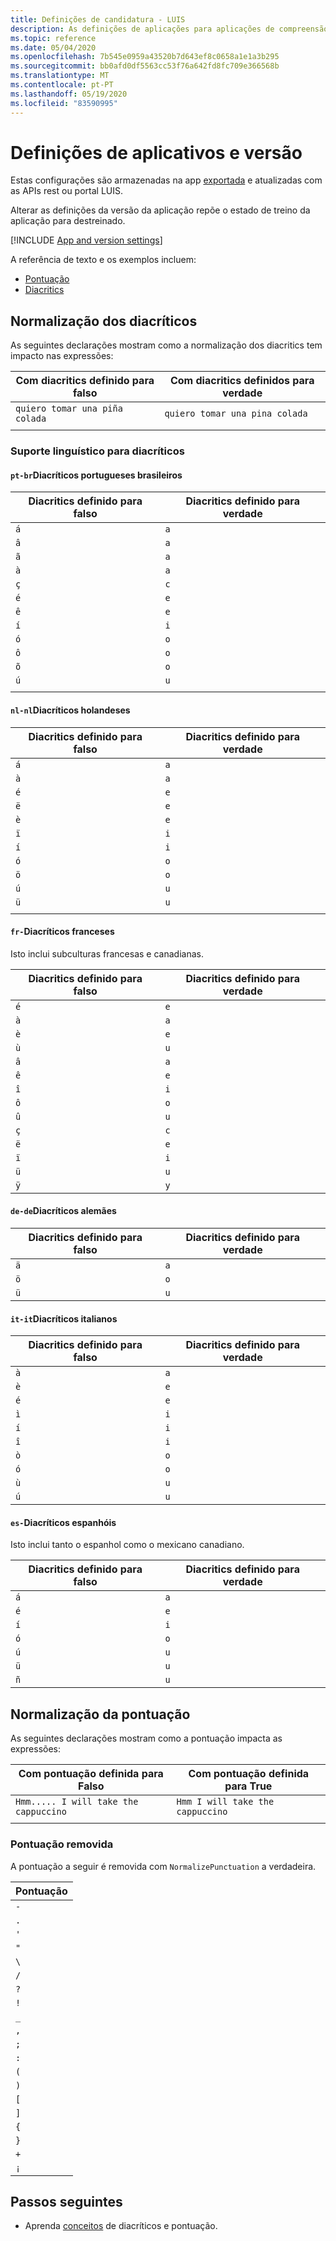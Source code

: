 ```yaml
---
title: Definições de candidatura - LUIS
description: As definições de aplicações para aplicações de compreensão linguística dos Serviços Cognitivos Azure estão armazenadas na aplicação e portal.
ms.topic: reference
ms.date: 05/04/2020
ms.openlocfilehash: 7b545e0959a43520b7d643ef8c0658a1e1a3b295
ms.sourcegitcommit: bb0afd0df5563cc53f76a642fd8fc709e366568b
ms.translationtype: MT
ms.contentlocale: pt-PT
ms.lasthandoff: 05/19/2020
ms.locfileid: "83590995"
---
```

# <a name="app-and-version-settings"></a>Definições de aplicativos e versão

Estas configurações são armazenadas na app [exportada](https://westus.dev.cognitive.microsoft.com/docs/services/5890b47c39e2bb17b84a55ff/operations/5890b47c39e2bb052c5b9c40) e atualizadas com as APIs rest ou portal LUIS.

Alterar as definições da versão da aplicação repõe o estado de treino da aplicação para destreinado.

[!INCLUDE [App and version settings](includes/app-version-settings.md)]


A referência de texto e os exemplos incluem:

* [Pontuação](#punctuation-normalization)
* [Diacritics](#diacritics-normalization)

## <a name="diacritics-normalization"></a>Normalização dos diacríticos

As seguintes declarações mostram como a normalização dos diacritics tem impacto nas expressões:

|Com diacritics definido para falso|Com diacritics definidos para verdade|
|--|--|
|`quiero tomar una piña colada`|`quiero tomar una pina colada`|
|||

### <a name="language-support-for-diacritics"></a>Suporte linguístico para diacríticos

#### <a name="brazilian-portuguese-pt-br-diacritics"></a>`pt-br`Diacríticos portugueses brasileiros

|Diacritics definido para falso|Diacritics definido para verdade|
|-|-|
|`á`|`a`|
|`â`|`a`|
|`ã`|`a`|
|`à`|`a`|
|`ç`|`c`|
|`é`|`e`|
|`ê`|`e`|
|`í`|`i`|
|`ó`|`o`|
|`ô`|`o`|
|`õ`|`o`|
|`ú`|`u`|
|||

#### <a name="dutch-nl-nl-diacritics"></a>`nl-nl`Diacríticos holandeses

|Diacritics definido para falso|Diacritics definido para verdade|
|-|-|
|`á`|`a`|
|`à`|`a`|
|`é`|`e`|
|`ë`|`e`|
|`è`|`e`|
|`ï`|`i`|
|`í`|`i`|
|`ó`|`o`|
|`ö`|`o`|
|`ú`|`u`|
|`ü`|`u`|
|||

#### <a name="french-fr--diacritics"></a>`fr-`Diacríticos franceses

Isto inclui subculturas francesas e canadianas.

|Diacritics definido para falso|Diacritics definido para verdade|
|--|--|
|`é`|`e`|
|`à`|`a`|
|`è`|`e`|
|`ù`|`u`|
|`â`|`a`|
|`ê`|`e`|
|`î`|`i`|
|`ô`|`o`|
|`û`|`u`|
|`ç`|`c`|
|`ë`|`e`|
|`ï`|`i`|
|`ü`|`u`|
|`ÿ`|`y`|

#### <a name="german-de-de-diacritics"></a>`de-de`Diacríticos alemães

|Diacritics definido para falso|Diacritics definido para verdade|
|--|--|
|`ä`|`a`|
|`ö`|`o`|
|`ü`|`u`|

#### <a name="italian-it-it-diacritics"></a>`it-it`Diacríticos italianos

|Diacritics definido para falso|Diacritics definido para verdade|
|--|--|
|`à`|`a`|
|`è`|`e`|
|`é`|`e`|
|`ì`|`i`|
|`í`|`i`|
|`î`|`i`|
|`ò`|`o`|
|`ó`|`o`|
|`ù`|`u`|
|`ú`|`u`|

#### <a name="spanish-es--diacritics"></a>`es-`Diacríticos espanhóis

Isto inclui tanto o espanhol como o mexicano canadiano.

|Diacritics definido para falso|Diacritics definido para verdade|
|-|-|
|`á`|`a`|
|`é`|`e`|
|`í`|`i`|
|`ó`|`o`|
|`ú`|`u`|
|`ü`|`u`|
|`ñ`|`u`|

## <a name="punctuation-normalization"></a>Normalização da pontuação

As seguintes declarações mostram como a pontuação impacta as expressões:

|Com pontuação definida para Falso|Com pontuação definida para True|
|--|--|
|`Hmm..... I will take the cappuccino`|`Hmm I will take the cappuccino`|
|||

### <a name="punctuation-removed"></a>Pontuação removida

A pontuação a seguir é removida com `NormalizePunctuation` a verdadeira.

|Pontuação|
|--|
|`-`|
|`.`|
|`'`|
|`"`|
|`\`|
|`/`|
|`?`|
|`!`|
|`_`|
|`,`|
|`;`|
|`:`|
|`(`|
|`)`|
|`[`|
|`]`|
|`{`|
|`}`|
|`+`|
|`¡`|

## <a name="next-steps"></a>Passos seguintes

* Aprenda [conceitos](luis-concept-utterance.md#utterance-normalization-for-diacritics-and-punctuation) de diacríticos e pontuação.
